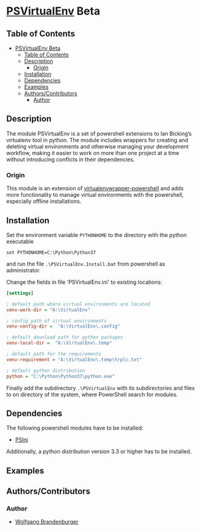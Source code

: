 # [PSVirtualEnv](https://github.com/wbrandenburger/PSVirtualEnv) Beta

## Table of Contents

- [PSVirtualEnv Beta](#PSVirtualEnv-Beta)
  - [Table of Contents](#Table-of-Contents)
  - [Description](#Description)
    - [Origin](#Origin)
  - [Installation](#Installation)
  - [Dependencies](#Dependencies)
  - [Examples](#Examples)
  - [Authors/Contributors](#AuthorsContributors)
    - [Author](#Author)

## Description

The module PSVirtualEnv is a set of powershell extensions to Ian Bicking’s virtualenv tool in python. The module includes wrappers for creating and deleting virtual environments and otherwise managing your development workflow, making it easier to work on more than one project at a time without introducing conflicts in their dependencies.

### Origin

This module is an extension of [virtualenvwrapper-powershell](https://github.com/regisf/virtualenvwrapper-powershell) and adds more functionality to manage virtual environments with the powershell, especially offline installations.

## Installation

Set the environment variable `PYTHONHOME` to the directory with the python executable

```batch
set PYTHONHOME=C:\Python\Python37
```

and run the file `.\PSVirtualEnv.Install.bat` from powershell as administrator.

Change the fields in file 'PSVirtualEnv.ini' to existing locations:

```ini
[settings]

; default path where virtual environments are located
venv-work-dir = "A:\VirtualEnv"

; config path of virtual environments
venv-config-dir =  "A:\VirtualEnv\.config"

; default download path for python packages
venv-local-dir =  "A:\VirtualEnv\.temp"

; default path for the requirements
venv-requirement = "A:\VirtualEnv\.temp\%rplc.txt"

; default python distribution
python = "C:\Python\Python37\python.exe"
```

Finally add the subdirectory `.\PSVirtualEnv` with its subdirectories and files to on directory of the system, where PowerShell search for modules.

## Dependencies

The following powershell modules have to be installed: 

 - [PSIni](https://github.com/wbrandenburger/PsIni)

Additionally, a python distribution version 3.3 or higher has to be installed.

## Examples

## Authors/Contributors

### Author

- [Wolfgang Brandenburger](https://github.com/wbrandenburger)

